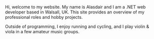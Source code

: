 Hi, welcome to my website. My name is Alasdair and I am a .NET web developer based in Walsall, UK. This site provides an overview of my professional roles and hobby projects.

Outside of programming, I enjoy running and cycling, and I play violin & viola in a few amateur music groups.
